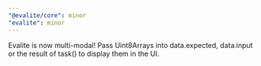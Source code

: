 ```yaml
---
"@evalite/core": minor
"evalite": minor
---
```


Evalite is now multi-modal! Pass Uint8Arrays into data.expected, data.input or the result of task() to display them in the UI.
